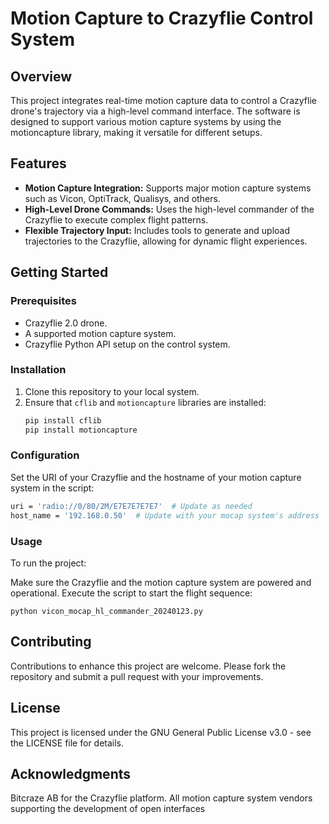 # Motion Capture to Crazyflie Control System

## Overview
This project integrates real-time motion capture data to control a Crazyflie drone's trajectory via a high-level command interface. The software is designed to support various motion capture systems by using the motioncapture library, making it versatile for different setups.

## Features
- **Motion Capture Integration:** Supports major motion capture systems such as Vicon, OptiTrack, Qualisys, and others.
- **High-Level Drone Commands:** Uses the high-level commander of the Crazyflie to execute complex flight patterns.
- **Flexible Trajectory Input:** Includes tools to generate and upload trajectories to the Crazyflie, allowing for dynamic flight experiences.

## Getting Started

### Prerequisites
- Crazyflie 2.0 drone.
- A supported motion capture system.
- Crazyflie Python API setup on the control system.

### Installation
1. Clone this repository to your local system.
2. Ensure that `cflib` and `motioncapture` libraries are installed:
   ```bash
   pip install cflib
   pip install motioncapture
   ```

### Configuration
Set the URI of your Crazyflie and the hostname of your motion capture system in the script:

```bash
uri = 'radio://0/80/2M/E7E7E7E7E7'  # Update as needed
host_name = '192.168.0.50'  # Update with your mocap system's address
```

### Usage
To run the project:

Make sure the Crazyflie and the motion capture system are powered and operational.
Execute the script to start the flight sequence:

```
python vicon_mocap_hl_commander_20240123.py
```
## Contributing
Contributions to enhance this project are welcome. Please fork the repository and submit a pull request with your improvements.

## License
This project is licensed under the GNU General Public License v3.0 - see the LICENSE file for details.

## Acknowledgments
Bitcraze AB for the Crazyflie platform.
All motion capture system vendors supporting the development of open interfaces
